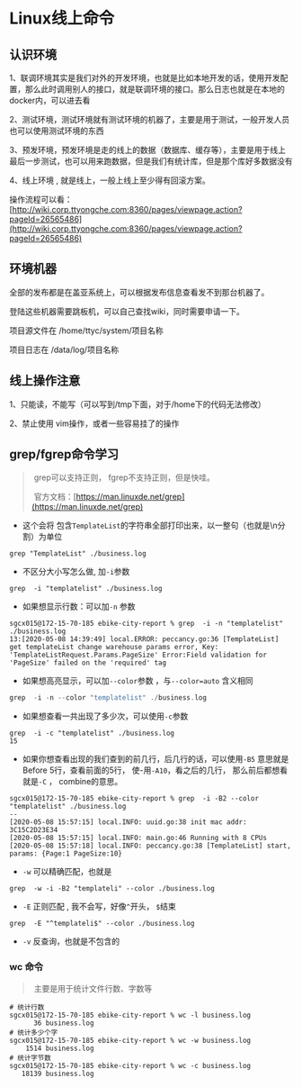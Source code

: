 # Linux线上命令

## 认识环境

1、联调环境其实是我们对外的开发环境，也就是比如本地开发的话，使用开发配置，那么此时调用别人的接口，就是联调环境的接口。那么日志也就是在本地的docker内，可以进去看

2、测试环境，测试环境就有测试环境的机器了，主要是用于测试，一般开发人员也可以使用测试环境的东西

3、预发环境，预发环境是走的线上的数据（数据库、缓存等），主要是用于线上最后一步测试，也可以用来跑数据，但是我们有统计库，但是那个库好多数据没有

4、线上环境 , 就是线上，一般上线上至少得有回滚方案。

操作流程可以看：[http://wiki.corp.ttyongche.com:8360/pages/viewpage.action?pageId=26565486](http://wiki.corp.ttyongche.com:8360/pages/viewpage.action?pageId=26565486)

## 环境机器

全部的发布都是在盖亚系统上，可以根据发布信息查看发不到那台机器了。

登陆这些机器需要跳板机，可以自己查找wiki，同时需要申请一下。

项目源文件在  /home/ttyc/system/项目名称

项目日志在 /data/log/项目名称



## 线上操作注意

1、只能读，不能写（可以写到/tmp下面，对于/home下的代码无法修改）

2、禁止使用 vim操作，或者一些容易挂了的操作





## grep/fgrep命令学习

> ​	grep可以支持正则， fgrep不支持正则，但是快哇。
>
> ​	官方文档：[https://man.linuxde.net/grep](https://man.linuxde.net/grep)

- 这个会将 包含`TemplateList`的字符串全部打印出来，以一整句（也就是\n分割）为单位

```shell
grep "TemplateList" ./business.log
```

- 不区分大小写怎么做, 加`-i`参数

```shell
grep  -i "templatelist" ./business.log
```

- 如果想显示行数：可以加`-n` 参数

```shell
sgcx015@172-15-70-185 ebike-city-report % grep  -i -n "templatelist" ./business.log
13:[2020-05-08 14:39:49] local.ERROR: peccancy.go:36 [TemplateList] get templateList change warehouse params error, Key: 'TemplateListRequest.Params.PageSize' Error:Field validation for 'PageSize' failed on the 'required' tag
```

- 如果想高亮显示，可以加`--color`参数 ，与`--color=auto` 含义相同

```go
grep  -i -n --color "templatelist" ./business.log
```

- 如果想查看一共出现了多少次，可以使用`-c`参数

```shell
grep  -i -c "templatelist" ./business.log
15
```

- 如果你想查看出现的我们查到的前几行，后几行的话，可以使用`-B5` 意思就是 Before 5行，查看前面的5行， 使-用`-A10`，看之后的几行， 那么前后都想看就是`-C` ， combine的意思。

```shell
sgcx015@172-15-70-185 ebike-city-report % grep  -i -B2 --color "templatelist" ./business.log
--
[2020-05-08 15:57:15] local.INFO: uuid.go:38 init mac addr: 3C15C2D23E34
[2020-05-08 15:57:15] local.INFO: main.go:46 Running with 8 CPUs
[2020-05-08 15:57:18] local.INFO: peccancy.go:38 [TemplateList] start, params: {Page:1 PageSize:10}
```

- `-w` 可以精确匹配，也就是

```shell
grep  -w -i -B2 "templateli" --color ./business.log
```

- `-E` 正则匹配 , 我不会写，好像`^`开头， `$`结束

```shell
grep  -E "^templateli$" --color ./business.log
```

- `-v` 反查询，也就是不包含的







### wc 命令

> ​	主要是用于统计文件行数、字数等

```shell
# 统计行数
sgcx015@172-15-70-185 ebike-city-report % wc -l business.log 
      36 business.log
# 统计多少个字 
sgcx015@172-15-70-185 ebike-city-report % wc -w business.log
    1514 business.log 
# 统计字节数
sgcx015@172-15-70-185 ebike-city-report % wc -c business.log
   18139 business.log
```



## 



